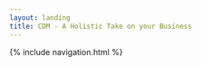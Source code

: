 ```yaml
---
layout: landing
title: CDM - A Holistic Take on your Business
---
```


<!-- WHOLE SCREEN NAV -->
{% include navigation.html %}

<!-- BG -->
<main class="page-content" aria-label="Content">
  <div class="wrapper">
    <div id="bg"></div>
  </div>
</main>